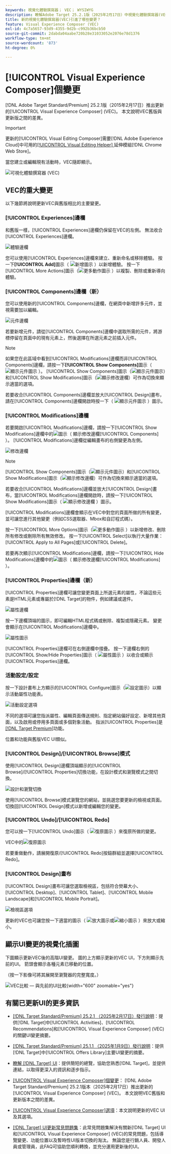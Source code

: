 ```yaml
---
keywords: 視覺化體驗撰寫器； VEC； WYSIWYG
description: 瞭解Adobe Target 25.2.1版（2025年2月17日）中視覺化體驗撰寫器(VEC)所推出的變更。
title: 新的視覺化體驗撰寫器(VEC)引進了哪些變更？
feature: Visual Experience Composer (VEC)
exl-id: 4c7a5657-93d9-4355-9d2b-c992b36bcb50
source-git-commit: 2dabda04aabe720b28e31033052e2076e78d1376
workflow-type: tm+mt
source-wordcount: '873'
ht-degree: 0%

---
```


# [!UICONTROL Visual Experience Composer]個變更

[!DNL Adobe Target Standard/Premium] 25.2.1版（2015年2月17日）推出更新的[!UICONTROL Visual Experience Composer] (VEC)。 本文說明VEC舊版與更新版之間的差異。

>[!IMPORTANT]
>
>更新的[!UICONTROL Visual Editing Composer]需要[!DNL Adobe Experience Cloud]中可用的[[!UICONTROL Visual Editing Helper] &#x200B;](/help/main/c-experiences/c-visual-experience-composer/r-troubleshoot-composer/visual-editing-helper-extension.md)延伸模組[!DNL Chrome Web Store]。

當您建立或編輯現有活動時，VEC隨即顯示。

![可視化體驗撰寫器 (VEC)](/help/main/c-experiences/c-visual-experience-composer/assets/vec-highlight-refresh.png)

## VEC的重大變更

以下幾節將說明更新VEC與舊版相比的主要變更。

### [!UICONTROL Experiences]邊欄

和舊版一樣，[!UICONTROL Experiences]邊欄仍保留在VEC的左側。 無法收合[!UICONTROL Experiences]邊欄。

![體驗邊欄](/help/main/c-experiences/c-visual-experience-composer/assets/experiences-panel.png)

您可以使用[!UICONTROL Experiences]邊欄來建立、重新命名或移除體驗。 按一下&#x200B;**[!UICONTROL Add]**&#x200B;圖示（ ![新增圖示](/help/main/assets/icons/Add.svg) ）以新增體驗。 按一下[!UICONTROL More Actions]圖示（![更多動作圖示](/help/main/assets/icons/MoreSmall.svg) ）以複製、刪除或重新導向體驗。

### [!UICONTROL Components]邊欄（新）

您可以使用新的[!UICONTROL Components]邊欄，在網頁中新增許多元件，並視需要加以編輯。

![元件邊欄](/help/main/c-experiences/c-visual-experience-composer/assets/components-panel.png)

若要新增元件，請從[!UICONTROL Components]邊欄中選取所需的元件，將游標停留在頁面中的現有元素上，然後選擇在所選元素之前插入元件。

>[!NOTE]
>
>如果您在此區域中看到[!UICONTROL Modifications]邊欄而非[!UICONTROL Components]邊欄，請按一下&#x200B;**[!UICONTROL Show Components]**&#x200B;圖示（ ![顯示元件圖示](/help/main/assets/icons/Add.svg) ）。 [!UICONTROL Show Components]圖示（![顯示元件圖示](/help/main/assets/icons/Add.svg)）和[!UICONTROL Show Modifications]圖示（![顯示修改邊欄](/help/main/assets/icons/History.svg)）可作為切換來顯示適當的選項。
>
>若要收合[!UICONTROL Components]邊欄並放大[!UICONTROL Design]畫布，請在[!UICONTROL Components]邊欄開啟時按一下（ ![顯示元件圖示](/help/main/assets/icons/Add.svg) ）圖示。

### [!UICONTROL Modifications]邊欄

若要開啟[!UICONTROL Modifications]邊欄，請按一下[!UICONTROL Show Modifications]邊欄中的![圖示（ &#x200B;](/help/main/assets/icons/History.svg)顯示修改邊欄[!UICONTROL Components] ）。 [!UICONTROL Modifications]邊欄從編輯畫布的右側變更為左側。

![修改邊欄](/help/main/c-experiences/c-visual-experience-composer/assets/modifications-panel.png)

>[!NOTE]
>
>[!UICONTROL Show Components]圖示（![顯示元件圖示](/help/main/assets/icons/Add.svg)）和[!UICONTROL Show Modifications]圖示（![顯示修改邊欄](/help/main/assets/icons/History.svg)）可作為切換來顯示適當的選項。
>
>若要收合[!UICONTROL Modifications]邊欄並放大[!UICONTROL Design]畫布，當[!UICONTROL Modifications]邊欄開啟時，請按一下[!UICONTROL Show Modifications]圖示（ ![顯示修改邊欄](/help/main/assets/icons/History.svg) ）圖示。

[!UICONTROL Modifications]邊欄會顯示在VEC中對您的頁面所做的所有變更，並可讓您進行其他變更（例如CSS選取器、Mbox和自訂程式碼）。

按一下[!UICONTROL More Options]圖示（![更多動作圖示](/help/main/assets/icons/MoreSmall.svg) ）以新增修改、刪除所有修改或刪除所有無效修改。 按一下[!UICONTROL Select]以執行大量作業： [!UICONTROL Apply to All Pages]或[!UICONTROL Delete]。

若要再次顯示[!UICONTROL Modifications]邊欄，請按一下[!UICONTROL Hide Modifications]邊欄中的![圖示（ &#x200B;](/help/main/assets/icons/History.svg)顯示修改邊欄[!UICONTROL Modifications] ）。

### [!UICONTROL Properties]邊欄（新）

[!UICONTROL Properties]邊欄可讓您變更頁面上所選元素的屬性，不論這些元素是HTML元素或專屬於[!DNL Target]的物件，例如建議或選件。

![屬性邊欄](/help/main/c-experiences/c-visual-experience-composer/assets/properties-panel.png)

按一下邊欄頂端的圖示，即可編輯HTML程式碼或刪除、複製或隱藏元素。 變更會顯示在[!UICONTROL Modifications]邊欄中。

![屬性圖示](/help/main/c-experiences/c-visual-experience-composer/assets/options-icons.png)

[!UICONTROL Properties]邊欄可在右側邊欄中摺疊。 按一下邊欄右側的[!UICONTROL Show/Hide Properties]圖示（ ![屬性圖示](/help/main/assets/icons/Propertie.svg) ）以收合或顯示[!UICONTROL Properties]邊欄。

### 活動設定/設定

按一下設計畫布上方顯示的[!UICONTROL Configure]圖示（![設定圖示](/help/main/assets/icons/Setting.svg)）以顯示活動屬性功能表。

![活動設定選項](/help/main/c-experiences/c-visual-experience-composer/assets/configure-options.png)

不同的選項可讓您指派屬性、編輯頁面傳送規則、指定網站偏好設定、新增其他頁面，以及啟用或停用多頁面或多個對象活動。 指派[!UICONTROL Properties]是[[!DNL Target Premium]](/help/main/c-intro/intro.md#premium)功能。

位置和功能與舊版VEC UI類似。

### [!UICONTROL Design]/[!UICONTROL Browse]模式

使用[!UICONTROL Design]邊欄頂端顯示的[!UICONTROL Browse]/[!UICONTROL Properties]切換功能，在設計模式和瀏覽模式之間切換。

![設計和瀏覽切換](/help/main/c-experiences/c-visual-experience-composer/assets/design-browse-mode.png)

使用[!UICONTROL Browse]模式瀏覽您的網站，並挑選您要更新的檢視或頁面。 切換回[!UICONTROL Design]模式以新增或編輯您的變更。

### [!UICONTROL Undo]/[!UICONTROL Redo]

您可以按一下[!UICONTROL Undo]圖示（ ![復原圖示](/help/main/assets/icons/Undo.svg) ）來復原所做的變更。

VEC中的![復原圖示](/help/main/c-experiences/c-visual-experience-composer/assets/undo.png)

若要重做動作，請展開復原/[!UICONTROL Redo]按鈕群組並選擇[!UICONTROL Redo]。

### [!UICONTROL Design]畫布

[!UICONTROL Design]畫布可讓您選取檢視區，包括符合熒幕大小、[!UICONTROL Desktop]、[!UICONTROL Tablet]、[!UICONTROL Mobile Landscape]和[!UICONTROL Mobile Portrait]。

![檢視區選項](/help/main/c-experiences/c-visual-experience-composer/assets/viewports.png)

更新的VEC也可讓您按一下適當的圖示（ ![放大圖示](/help/main/assets/icons/ZoomIn.svg)或![縮小圖示](/help/main/assets/icons/ZoomOut.svg) ）來放大或縮小。

## 顯示UI變更的視覺化插圖

下圖顯示更新VEC後的高階UI變更。 圖的上方顯示更新的VEC UI，下方則顯示先前的UI。 箭頭會顯示各種元素已移動的位置。

（按一下影像可將其展開至瀏覽器的完整寬度。）

![VEC比較 — 與先前的UI比較](/help/main/c-experiences/c-visual-experience-composer/assets/vec-comparison.png){width="600" zoomable="yes"}

## 有關已更新UI的更多資訊

* [[!DNL Target Standard/Premium] 25.2.1 （2025年2月17日）發行說明](/help/main/r-release-notes/release-notes-for-previous-releases.md#ui-update-2)：提供[!DNL Target]中[!UICONTROL Activities]、[!UICONTROL Recommendations]和[!UICONTROL Visual Experience Composer] (VEC)的關鍵UI變更摘要。

* [[!DNL Target Standard/Premium] 25.1.1 （2025年1月9日）發行說明](/help/main/r-release-notes/release-notes-for-previous-releases.md#ui-update-1)：提供[!DNL Target]中[!UICONTROL Offers Library]主要UI變更的摘要。

* [瞭解 [!DNL Target] UI](/help/main/c-intro/understand-the-target-ui.md)：提供簡短的總覽，協助您熟悉[!DNL Target]，並提供連結，以取得更深入的資訊和逐步指示。

* [[!UICONTROL Visual Experience Composer]個變更](/help/main/c-experiences/c-visual-experience-composer/vec-changes.md)： [!DNL Adobe Target Standard/Premium] 25.2.1版本（2025年2月17日）推出更新的[!UICONTROL Visual Experience Composer] (VEC)。 本文說明VEC舊版和更新版本之間的差異。

* [[!UICONTROL Visual Experience Composer]選項](/help/main/c-experiences/c-visual-experience-composer/viztarget-options.md)：本文說明更新的VEC UI及其選項。

* [[!DNL Target] UI更新常見問題集](/help/main/c-intro/updated-ui-faq.md)：此常見問題集解決有關新[!DNL Target] UI和[!UICONTROL Visual Experience Composer] (VEC)的常見問題，包括導覽變更、功能位置以及暫時性UI版本切換的淘汰。 無論您是行銷人員、開發人員或管理員，此FAQ可協助您順利轉換，並充分運用更新後的UI。